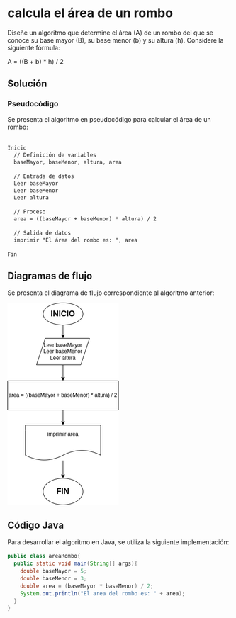 # calcula el área de un rombo

Diseñe un algoritmo que determine el área (A) de un rombo del que se conoce su
base mayor (B), su base menor (b) y su altura (h). Considere la siguiente fórmula:

A = ((B + b) \* h) / 2

## Solución

### Pseudocódigo

Se presenta el algoritmo en pseudocódigo para calcular el área de un rombo:

```plaintext

Inicio
  // Definición de variables
  baseMayor, baseMenor, altura, area

  // Entrada de datos
  Leer baseMayor
  Leer baseMenor
  Leer altura

  // Proceso
  area = ((baseMayor + baseMenor) * altura) / 2

  // Salida de datos
  imprimir "El área del rombo es: ", area

Fin
```

## Diagramas de flujo

Se presenta el diagrama de flujo correspondiente al algoritmo anterior:

![Diagrama de flujo](https://github.com/PierreLogs/JavaExercices/blob/main/areaRombo/Diagrama5.png)

## Código Java

Para desarrollar el algoritmo en Java, se utiliza la siguiente implementación:

```java
public class areaRombo{
  public static void main(String[] args){
    double baseMayor = 5;
    double baseMenor = 3;
    double area = (baseMayor * baseMenor) / 2;
    System.out.println("El area del rombo es: " + area);
  }
}
```
